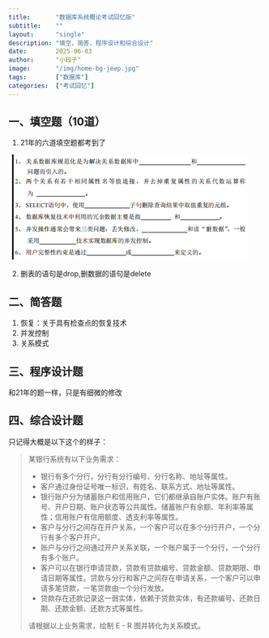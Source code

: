 ```yaml
---
title:       "数据库系统概论考试回忆版"
subtitle:    ""
layout:      "single"
description: "填空，简答，程序设计和综合设计"
date:        2025-06-03
author:      "小段子"
image:       "/img/home-bg-jeep.jpg"
tags:        ["数据库"]
categories:  ["考试回忆"]
---
```


## 一、填空题（10道）

1. 21年的六道填空题都考到了

![image-20250603130313054](./image-20250603130313054.png)

2. 删表的语句是drop,删数据的语句是delete

## 二、简答题

1. 恢复：关于具有检查点的恢复技术
2. 并发控制
3. 关系模式

## 三、程序设计题

和21年的题一样，只是有细微的修改

## 四、综合设计题

只记得大概是以下这个的样子：

> 某银行系统有以下业务需求：
>
> - 银行有多个分行，分行有分行编号、分行名称、地址等属性。
> - 客户通过身份证号唯一标识，有姓名、联系方式、地址等属性。
> - 银行账户分为储蓄账户和信用账户，它们都继承自账户实体。账户有账号、开户日期、账户状态等公共属性。储蓄账户有余额、年利率等属性；信用账户有信用额度、透支利率等属性。
> - 客户与分行之间存在开户关系，一个客户可以在多个分行开户，一个分行有多个客户开户。
> - 账户与分行之间通过开户关系关联，一个账户属于一个分行，一个分行有多个账户。
> - 客户可以在银行申请贷款，贷款有贷款编号、贷款金额、贷款期限、申请日期等属性。贷款与分行和客户之间存在申请关系，一个客户可以申请多笔贷款，一笔贷款由一个分行发放。
> - 贷款存在还款记录这一弱实体，依赖于贷款实体，有还款编号、还款日期、还款金额、还款方式等属性。
>
> 请根据以上业务需求，绘制 E - R 图并转化为关系模式。